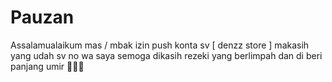 # Pauzan
Assalamualaikum mas / mbak izin push konta sv [ denzz store ] makasih yang udah sv no wa saya semoga dikasih rezeki yang berlimpah dan di beri panjang umir 🤲🤲🤲
